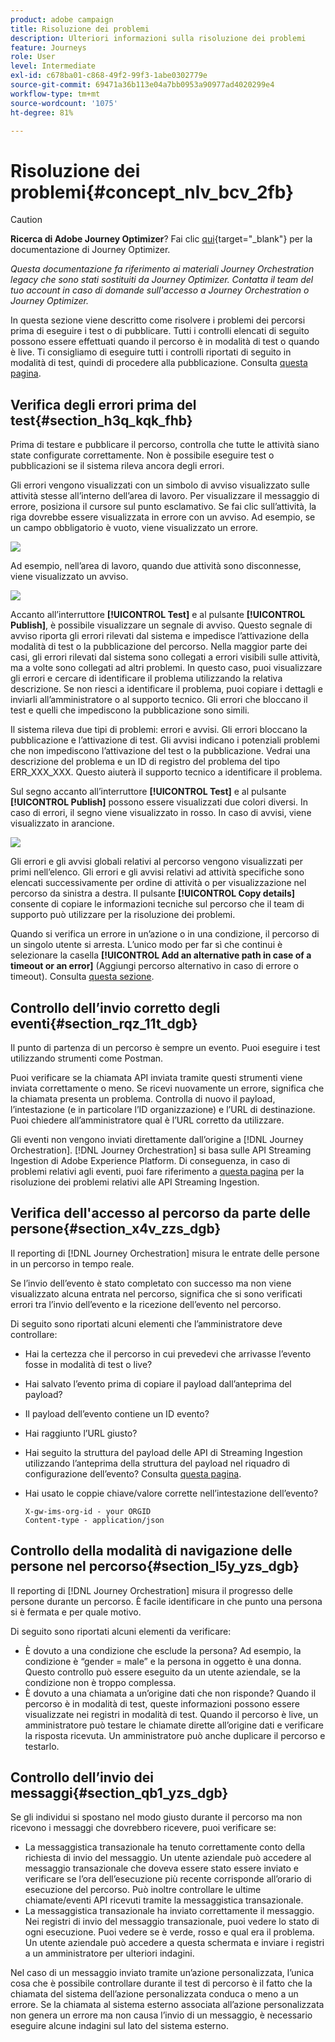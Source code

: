 ```yaml
---
product: adobe campaign
title: Risoluzione dei problemi
description: Ulteriori informazioni sulla risoluzione dei problemi
feature: Journeys
role: User
level: Intermediate
exl-id: c678ba01-c868-49f2-99f3-1abe0302779e
source-git-commit: 69471a36b113e04a7bb0953a90977ad4020299e4
workflow-type: tm+mt
source-wordcount: '1075'
ht-degree: 81%

---
```


# Risoluzione dei problemi{#concept_nlv_bcv_2fb}


>[!CAUTION]
>
>**Ricerca di Adobe Journey Optimizer**? Fai clic [qui](https://experienceleague.adobe.com/it/docs/journey-optimizer/using/ajo-home){target="_blank"} per la documentazione di Journey Optimizer.
>
>
>_Questa documentazione fa riferimento ai materiali Journey Orchestration legacy che sono stati sostituiti da Journey Optimizer. Contatta il team del tuo account in caso di domande sull&#39;accesso a Journey Orchestration o Journey Optimizer._



In questa sezione viene descritto come risolvere i problemi dei percorsi prima di eseguire i test o di pubblicare. Tutti i controlli elencati di seguito possono essere effettuati quando il percorso è in modalità di test o quando è live. Ti consigliamo di eseguire tutti i controlli riportati di seguito in modalità di test, quindi di procedere alla pubblicazione. Consulta [questa pagina](../building-journeys/testing-the-journey.md).

## Verifica degli errori prima del test{#section_h3q_kqk_fhb}

Prima di testare e pubblicare il percorso, controlla che tutte le attività siano state configurate correttamente. Non è possibile eseguire test o pubblicazioni se il sistema rileva ancora degli errori.

Gli errori vengono visualizzati con un simbolo di avviso visualizzato sulle attività stesse all’interno dell’area di lavoro. Per visualizzare il messaggio di errore, posiziona il cursore sul punto esclamativo. Se fai clic sull’attività, la riga dovrebbe essere visualizzata in errore con un avviso. Ad esempio, se un campo obbligatorio è vuoto, viene visualizzato un errore.

![](../assets/journey63.png)

Ad esempio, nell’area di lavoro, quando due attività sono disconnesse, viene visualizzato un avviso.

![](../assets/canvas-disconnected.png)

Accanto all’interruttore **[!UICONTROL Test]** e al pulsante **[!UICONTROL Publish]**, è possibile visualizzare un segnale di avviso. Questo segnale di avviso riporta gli errori rilevati dal sistema e impedisce l’attivazione della modalità di test o la pubblicazione del percorso. Nella maggior parte dei casi, gli errori rilevati dal sistema sono collegati a errori visibili sulle attività, ma a volte sono collegati ad altri problemi. In questo caso, puoi visualizzare gli errori e cercare di identificare il problema utilizzando la relativa descrizione. Se non riesci a identificare il problema, puoi copiare i dettagli e inviarli all’amministratore o al supporto tecnico. Gli errori che bloccano il test e quelli che impediscono la pubblicazione sono simili.

Il sistema rileva due tipi di problemi: errori e avvisi. Gli errori bloccano la pubblicazione e l’attivazione di test. Gli avvisi indicano i potenziali problemi che non impediscono l’attivazione del test o la pubblicazione. Vedrai una descrizione del problema e un ID di registro del problema del tipo ERR_XXX_XXX. Questo aiuterà il supporto tecnico a identificare il problema.

Sul segno accanto all’interruttore **[!UICONTROL Test]** e al pulsante **[!UICONTROL Publish]** possono essere visualizzati due colori diversi. In caso di errori, il segno viene visualizzato in rosso. In caso di avvisi, viene visualizzato in arancione.

![](../assets/journey75.png)

Gli errori e gli avvisi globali relativi al percorso vengono visualizzati per primi nell’elenco. Gli errori e gli avvisi relativi ad attività specifiche sono elencati successivamente per ordine di attività o per visualizzazione nel percorso da sinistra a destra. Il pulsante **[!UICONTROL Copy details]** consente di copiare le informazioni tecniche sul percorso che il team di supporto può utilizzare per la risoluzione dei problemi.

Quando si verifica un errore in un’azione o in una condizione, il percorso di un singolo utente si arresta. L’unico modo per far sì che continui è selezionare la casella **[!UICONTROL Add an alternative path in case of a timeout or an error]** (Aggiungi percorso alternativo in caso di errore o timeout). Consulta [questa sezione](../building-journeys/using-the-journey-designer.md#paths).

## Controllo dell’invio corretto degli eventi{#section_rqz_11t_dgb}

Il punto di partenza di un percorso è sempre un evento. Puoi eseguire i test utilizzando strumenti come Postman.

Puoi verificare se la chiamata API inviata tramite questi strumenti viene inviata correttamente o meno. Se ricevi nuovamente un errore, significa che la chiamata presenta un problema. Controlla di nuovo il payload, l’intestazione (e in particolare l’ID organizzazione) e l’URL di destinazione. Puoi chiedere all’amministratore qual è l’URL corretto da utilizzare.

Gli eventi non vengono inviati direttamente dall’origine a [!DNL Journey Orchestration]. [!DNL Journey Orchestration] si basa sulle API Streaming Ingestion di Adobe Experience Platform. Di conseguenza, in caso di problemi relativi agli eventi, puoi fare riferimento a [questa pagina](https://experienceleague.adobe.com/docs/experience-platform/ingestion/streaming/troubleshooting.html) per la risoluzione dei problemi relativi alle API Streaming Ingestion.

## Verifica dell&#39;accesso al percorso da parte delle persone{#section_x4v_zzs_dgb}

Il reporting di [!DNL Journey Orchestration] misura le entrate delle persone in un percorso in tempo reale.

Se l’invio dell’evento è stato completato con successo ma non viene visualizzato alcuna entrata nel percorso, significa che si sono verificati errori tra l’invio dell’evento e la ricezione dell’evento nel percorso.

Di seguito sono riportati alcuni elementi che l’amministratore deve controllare:

* Hai la certezza che il percorso in cui prevedevi che arrivasse l’evento fosse in modalità di test o live?
* Hai salvato l’evento prima di copiare il payload dall’anteprima del payload?
* Il payload dell’evento contiene un ID evento?
* Hai raggiunto l’URL giusto?
* Hai seguito la struttura del payload delle API di Streaming Ingestion utilizzando l’anteprima della struttura del payload nel riquadro di configurazione dell’evento? Consulta [questa pagina](../event/previewing-the-payload.md).
* Hai usato le coppie chiave/valore corrette nell’intestazione dell’evento?

  ```
  X-gw-ims-org-id - your ORGID
  Content-type - application/json
  ```

## Controllo della modalità di navigazione delle persone nel percorso{#section_l5y_yzs_dgb}

Il reporting di [!DNL Journey Orchestration] misura il progresso delle persone durante un percorso. È facile identificare in che punto una persona si è fermata e per quale motivo.

Di seguito sono riportati alcuni elementi da verificare:

* È dovuto a una condizione che esclude la persona? Ad esempio, la condizione è “gender = male” e la persona in oggetto è una donna. Questo controllo può essere eseguito da un utente aziendale, se la condizione non è troppo complessa.
* È dovuto a una chiamata a un’origine dati che non risponde? Quando il percorso è in modalità di test, queste informazioni possono essere visualizzate nei registri in modalità di test. Quando il percorso è live, un amministratore può testare le chiamate dirette all’origine dati e verificare la risposta ricevuta. Un amministratore può anche duplicare il percorso e testarlo.

## Controllo dell’invio dei messaggi{#section_qb1_yzs_dgb}

Se gli individui si spostano nel modo giusto durante il percorso ma non ricevono i messaggi che dovrebbero ricevere, puoi verificare se:

* La messaggistica transazionale ha tenuto correttamente conto della richiesta di invio del messaggio. Un utente aziendale può accedere al messaggio transazionale che doveva essere stato essere inviato e verificare se l’ora dell’esecuzione più recente corrisponde all’orario di esecuzione del percorso. Può inoltre controllare le ultime chiamate/eventi API ricevuti tramite la messaggistica transazionale.
* La messaggistica transazionale ha inviato correttamente il messaggio. Nei registri di invio del messaggio transazionale, puoi vedere lo stato di ogni esecuzione. Puoi vedere se è verde, rosso e qual era il problema. Un utente aziendale può accedere a questa schermata e inviare i registri a un amministratore per ulteriori indagini.

Nel caso di un messaggio inviato tramite un’azione personalizzata, l’unica cosa che è possibile controllare durante il test di percorso è il fatto che la chiamata del sistema dell’azione personalizzata conduca o meno a un errore. Se la chiamata al sistema esterno associata all’azione personalizzata non genera un errore ma non causa l’invio di un messaggio, è necessario eseguire alcune indagini sul lato del sistema esterno.
